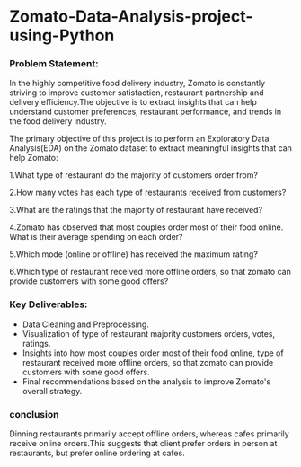 # Zomato-Data-Analysis-project-using-Python

### Problem Statement: 
In the highly competitive food delivery industry, Zomato is constantly striving to improve customer satisfaction, restaurant partnership and delivery efficiency.The objective is to extract insights that can help understand customer preferences, restaurant performance, and trends in the food delivery industry.

The primary objective of this project is to perform an Exploratory Data Analysis(EDA) on the Zomato dataset to extract meaningful insights that can help Zomato:

1.What type of restaurant do the majority of customers order from?

2.How many votes has each type of restaurants received from customers?

3.What are the ratings that the majority of restaurant have received?

4.Zomato has observed that most couples order most of their food online. What is their average spending on each order?

5.Which mode (online or offline) has received the maximum rating?

6.Which type of restaurant received more offline orders, so that zomato can provide customers with some good offers?

### Key Deliverables:

* Data Cleaning and Preprocessing.
* Visualization of type of restaurant majority customers orders, votes, ratings.
* Insights into how most couples order most of their food online, type of restaurant received more offline orders, so that zomato can provide customers with some good offers.
* Final recommendations based on the analysis to improve Zomato's overall strategy.

### conclusion

Dinning restaurants primarily accept offline orders, whereas cafes primarily receive online orders.This suggests that client prefer orders in person at restaurants, but prefer online ordering at cafes.

